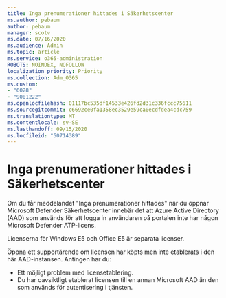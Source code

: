 ```yaml
---
title: Inga prenumerationer hittades i Säkerhetscenter
ms.author: pebaum
author: pebaum
manager: scotv
ms.date: 07/16/2020
ms.audience: Admin
ms.topic: article
ms.service: o365-administration
ROBOTS: NOINDEX, NOFOLLOW
localization_priority: Priority
ms.collection: Adm_O365
ms.custom:
- "6028"
- "9001222"
ms.openlocfilehash: 01117bc535df14533e426fd2d31c336fccc75611
ms.sourcegitcommit: c6692ce0fa1358ec3529e59ca0ecdfdea4cdc759
ms.translationtype: MT
ms.contentlocale: sv-SE
ms.lasthandoff: 09/15/2020
ms.locfileid: "50714389"
---
```

# <a name="no-subscriptions-found-message-in-the-security-center"></a>Inga prenumerationer hittades i Säkerhetscenter

Om du får meddelandet "Inga prenumerationer hittades" när du öppnar Microsoft Defender Säkerhetscenter innebär det att Azure Active Directory (AAD) som används för att logga in användaren på portalen inte har någon Microsoft Defender ATP-licens.  

Licenserna för Windows E5 och Office E5 är separata licenser.

Öppna ett supportärende om licensen har köpts men inte etablerats i den här AAD-instansen. Antingen har du: <br/>
-   Ett möjligt problem med licensetablering.<br/>
-   Du har oavsiktligt etablerat licensen till en annan Microsoft AAD än den som används för autentisering i tjänsten.